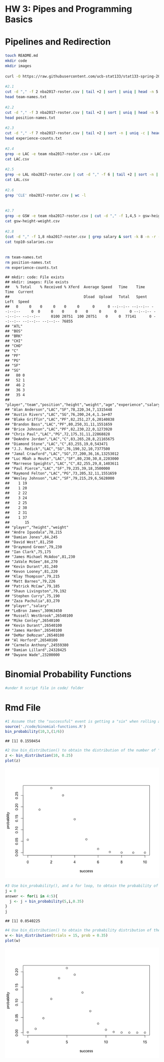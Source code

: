 HW 3: Pipes and Programming Basics
================

# Pipelines and Redirection

``` bash
touch README.md
mkdir code
mkdir images

curl -O https://raw.githubusercontent.com/ucb-stat133/stat133-spring-2018/master/data/nba2017-roster.csv

#2.1
cut -d "," -f 2 nba2017-roster.csv | tail +2 | sort | uniq | head -n 5 > team-names.txt
head team-names.txt

#2.2
cut -d "," -f 3 nba2017-roster.csv | tail +2 | sort | uniq | head -n 5 > position-names.txt
head position-names.txt

#2.3
cut -d "," -f 7 nba2017-roster.csv | tail +2 | sort -n | uniq -c | head -n 5 > experience-counts.txt
head experience-counts.txt

#2.4
grep -e LAC -e team nba2017-roster.csv > LAC.csv
cat LAC.csv

#2.5
grep -e LAL nba2017-roster.csv | cut -d "," -f 6 | tail +2 | sort -n | uniq -c > LAL.csv
cat LAL.csv

#2.6 
grep 'CLE' nba2017-roster.csv | wc -l


#2.7
grep -e GSW -e team nba2017-roster.csv | cut -d "," -f 1,4,5 > gsw-height-weight.csv
cat gsw-height-weight.csv

#2.8
(cut -d "," -f 1,8 nba2017-roster.csv | grep salary & sort -k 8 -n -r -t "," nba2017-roster.csv | cut -d "," -f 1,8 | head -n 10) > top10-salaries.csv
cat top10-salaries.csv


rm team-names.txt
rm position-names.txt
rm experience-counts.txt
```

    ## mkdir: code: File exists
    ## mkdir: images: File exists
    ##   % Total    % Received % Xferd  Average Speed   Time    Time     Time  Current
    ##                                  Dload  Upload   Total   Spent    Left  Speed
    ##   0     0    0     0    0     0      0      0 --:--:-- --:--:-- --:--:--     0  0     0    0     0    0     0      0      0 --:--:-- --:--:-- --:--:--     0100 20751  100 20751    0     0  77141      0 --:--:-- --:--:-- --:--:-- 76855
    ## "ATL"
    ## "BOS"
    ## "BRK"
    ## "CHI"
    ## "CHO"
    ## "C"
    ## "PF"
    ## "PG"
    ## "SF"
    ## "SG"
    ##   80 0
    ##   52 1
    ##   46 2
    ##   36 3
    ##   35 4
    ## "player","team","position","height","weight","age","experience","salary"
    ## "Alan Anderson","LAC","SF",78,220,34,7,1315448
    ## "Austin Rivers","LAC","SG",76,200,24,4,1.1e+07
    ## "Blake Griffin","LAC","PF",82,251,27,6,20140838
    ## "Brandon Bass","LAC","PF",80,250,31,11,1551659
    ## "Brice Johnson","LAC","PF",82,230,22,0,1273920
    ## "Chris Paul","LAC","PG",72,175,31,11,22868828
    ## "DeAndre Jordan","LAC","C",83,265,28,8,21165675
    ## "Diamond Stone","LAC","C",83,255,19,0,543471
    ## "J.J. Redick","LAC","SG",76,190,32,10,7377500
    ## "Jamal Crawford","LAC","SG",77,200,36,16,13253012
    ## "Luc Mbah a Moute","LAC","SF",80,230,30,8,2203000
    ## "Marreese Speights","LAC","C",82,255,29,8,1403611
    ## "Paul Pierce","LAC","SF",79,235,39,18,3500000
    ## "Raymond Felton","LAC","PG",73,205,32,11,1551659
    ## "Wesley Johnson","LAC","SF",79,215,29,6,5628000
    ##    1 19
    ##    1 20
    ##    2 22
    ##    3 24
    ##    2 25
    ##    2 30
    ##    2 31
    ##    1 37
    ##       15
    ## "player","height","weight"
    ## "Andre Iguodala",78,215
    ## "Damian Jones",84,245
    ## "David West",81,250
    ## "Draymond Green",79,230
    ## "Ian Clark",75,175
    ## "James Michael McAdoo",81,230
    ## "JaVale McGee",84,270
    ## "Kevin Durant",81,240
    ## "Kevon Looney",81,220
    ## "Klay Thompson",79,215
    ## "Matt Barnes",79,226
    ## "Patrick McCaw",79,185
    ## "Shaun Livingston",79,192
    ## "Stephen Curry",75,190
    ## "Zaza Pachulia",83,270
    ## "player","salary"
    ## "LeBron James",30963450
    ## "Russell Westbrook",26540100
    ## "Mike Conley",26540100
    ## "Kevin Durant",26540100
    ## "James Harden",26540100
    ## "DeMar DeRozan",26540100
    ## "Al Horford",26540100
    ## "Carmelo Anthony",24559380
    ## "Damian Lillard",24328425
    ## "Dwyane Wade",23200000

# Binomial Probability Functions

``` r
#under R script file in code/ folder
```

# Rmd File

``` r
#1 Assume that the "successful" event is getting a "six" when rolling a die. Consider rolling a fair die 10 times. Use bin_probability() to find the probability of getting exactly 3 sixes.
source('./code/binomial-functions.R')
bin_probability(10,3,(1/6))
```

    ## [1] 0.1550454

``` r
#2 Use bin_distribution() to obtain the distribution of the number of °∞sixes°± when rolling a loaded die 10 times, in which the number "six" has probability of 0.25. Make a plot of this distribution.
z <- bin_distribution(10, 0.25)
plot(z)
```

![](images/unnamed-chunk-3-1.png)<!-- -->

``` r
#3 Use bin_probability(), and a for loop, to obtain the probability of getting more than 3 heads in 5 tosses with a biased coin of 35% chance of heads.
j = 0
answer <- for(i in 4:5){
  j <- j + bin_probability(5,i,0.35)
}
j
```

    ## [1] 0.0540225

``` r
#4 Use bin_distribution() to obtain the probability distribution of the number of heads when tossing a loaded coin 15 times, with 35% chance of heads. Make a plot of this distribution.
w <- bin_distribution(trials = 15, prob = 0.35)
plot(w)
```

![](images/unnamed-chunk-3-2.png)<!-- -->

